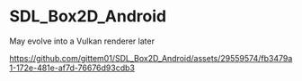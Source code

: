# SDL_Box2D_Android

May evolve into a Vulkan renderer later

https://github.com/gittem01/SDL_Box2D_Android/assets/29559574/fb3479a1-172e-481e-af7d-76676d93cdb3

